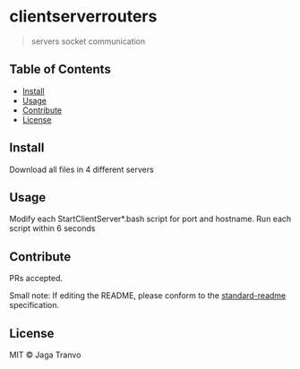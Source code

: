 # clientserverrouters


> servers socket communication

## Table of Contents

- [Install](#install)
- [Usage](#usage)
- [Contribute](#contribute)
- [License](#license)

## Install

Download all files in 4 different servers

## Usage

Modify each StartClientServer*.bash script for port and hostname.
Run each script within 6 seconds

## Contribute

PRs accepted.

Small note: If editing the README, please conform to the [standard-readme](https://github.com/RichardLitt/standard-readme) specification.

## License

MIT © Jaga Tranvo
